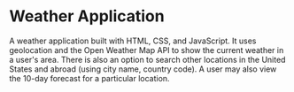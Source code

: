 # Weather Application

A weather application built with HTML, CSS, and JavaScript. It uses geolocation and the Open Weather Map API to show the current weather in a user's area. There is also an option to search other locations in the United States and abroad (using city name, country code). A user may also view the 10-day forecast for a particular location.
